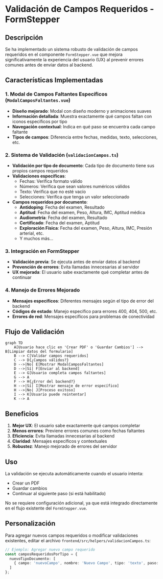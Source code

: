 # Validación de Campos Requeridos - FormStepper

## Descripción

Se ha implementado un sistema robusto de validación de campos requeridos en el componente `FormStepper.vue` que mejora significativamente la experiencia del usuario (UX) al prevenir errores comunes antes de enviar datos al backend.

## Características Implementadas

### 1. Modal de Campos Faltantes Específicos (`ModalCamposFaltantes.vue`)

- **Diseño mejorado**: Modal con diseño moderno y animaciones suaves
- **Información detallada**: Muestra exactamente qué campos faltan con iconos específicos por tipo
- **Navegación contextual**: Indica en qué paso se encuentra cada campo faltante
- **Tipos de campos**: Diferencia entre fechas, medidas, texto, selecciones, etc.

### 2. Sistema de Validación (`validacionCampos.ts`)

- **Validación por tipo de documento**: Cada tipo de documento tiene sus propios campos requeridos
- **Validaciones específicas**: 
  - Fechas: Verifica formato válido
  - Números: Verifica que sean valores numéricos válidos
  - Texto: Verifica que no esté vacío
  - Selecciones: Verifica que tenga un valor seleccionado
- **Campos requeridos por documento**:
  - **Antidoping**: Fecha del examen, Resultado
  - **Aptitud**: Fecha del examen, Peso, Altura, IMC, Aptitud médica
  - **Audiometría**: Fecha del examen, Resultado
  - **Certificado**: Fecha del examen, Aptitud
  - **Exploración Física**: Fecha del examen, Peso, Altura, IMC, Presión arterial, etc.
  - Y muchos más...

### 3. Integración en FormStepper

- **Validación previa**: Se ejecuta antes de enviar datos al backend
- **Prevención de errores**: Evita llamadas innecesarias al servidor
- **UX mejorada**: El usuario sabe exactamente qué completar antes de continuar

### 4. Manejo de Errores Mejorado

- **Mensajes específicos**: Diferentes mensajes según el tipo de error del backend
- **Códigos de estado**: Manejo específico para errores 400, 404, 500, etc.
- **Errores de red**: Mensajes específicos para problemas de conectividad

## Flujo de Validación

```mermaid
graph TD
    A[Usuario hace clic en 'Crear PDF' o 'Guardar Cambios'] --> B[Limpiar datos del formulario]
    B --> C[Validar campos requeridos]
    C --> D{¿Campos válidos?}
    D -->|No| E[Mostrar ModalCamposFaltantes]
    D -->|Sí| F[Enviar al backend]
    E --> G[Usuario completa campos faltantes]
    G --> A
    F --> H{¿Error del backend?}
    H -->|Sí| I[Mostrar mensaje de error específico]
    H -->|No| J[Proceso exitoso]
    I --> K[Usuario puede reintentar]
    K --> A
```

## Beneficios

1. **Mejor UX**: El usuario sabe exactamente qué campos completar
2. **Menos errores**: Previene errores comunes como fechas faltantes
3. **Eficiencia**: Evita llamadas innecesarias al backend
4. **Claridad**: Mensajes específicos y contextuales
5. **Robustez**: Manejo mejorado de errores del servidor

## Uso

La validación se ejecuta automáticamente cuando el usuario intenta:
- Crear un PDF
- Guardar cambios
- Continuar al siguiente paso (si está habilitado)

No se requiere configuración adicional, ya que está integrado directamente en el flujo existente del `FormStepper.vue`.

## Personalización

Para agregar nuevos campos requeridos o modificar validaciones existentes, editar el archivo `frontend/src/helpers/validacionCampos.ts`:

```typescript
// Ejemplo: Agregar nuevo campo requerido
const camposRequeridosPorTipo = {
  nuevoTipoDocumento: [
    { campo: 'nuevoCampo', nombre: 'Nuevo Campo', tipo: 'texto', paso: 1, validacion: validarTexto }
  ]
};
```

